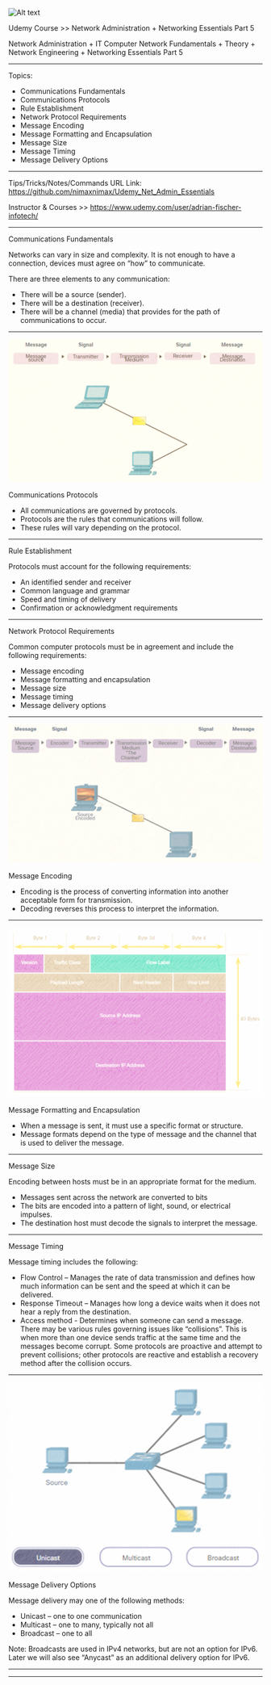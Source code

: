 
![Alt text](image.png)

Udemy Course >> Network Administration + Networking Essentials Part 5

Network Administration + IT Computer Network Fundamentals + Theory + Network Engineering + Networking Essentials Part 5


**********

Topics:
- Communications Fundamentals
- Communications Protocols
- Rule Establishment
- Network Protocol Requirements
- Message Encoding
- Message Formatting and Encapsulation
- Message Size
- Message Timing
- Message Delivery Options


**********

Tips/Tricks/Notes/Commands URL Link: https://github.com/nimaxnimax/Udemy_Net_Admin_Essentials

Instructor & Courses >> https://www.udemy.com/user/adrian-fischer-infotech/


**********

Communications Fundamentals

Networks can vary in size and complexity. It is not enough to have a connection, devices must agree on “how” to communicate.

There are three elements to any communication:
- There will be a source (sender).
- There will be a destination (receiver).
- There will be a channel (media) that provides for the path of communications to occur.


**********

![Alt text](image-1.png)

Communications Protocols
- All communications are governed by protocols.
- Protocols are the rules that communications will follow.
- These rules will vary depending on the protocol.


**********

Rule Establishment 

Protocols must account for the following requirements:
- An identified sender and receiver
- Common language and grammar
- Speed and timing of delivery
- Confirmation or acknowledgment requirements


**********

Network Protocol Requirements

Common computer protocols must be in agreement and include the following requirements: 
- Message encoding
- Message formatting and encapsulation
- Message size
- Message timing
- Message delivery options


**********

![Alt text](image-2.png)

Message Encoding
- Encoding is the process of converting information into another acceptable form for transmission. 
- Decoding reverses this process to interpret the information. 


**********

![Alt text](image-3.png)

Message Formatting and Encapsulation
- When a message is sent, it must use a specific format or structure. 
- Message formats depend on the type of message and the channel that is used to deliver the message. 


**********

Message Size

Encoding between hosts must be in an appropriate format for the medium.
- Messages sent across the network are converted to bits
- The bits are encoded into a pattern of light, sound, or electrical impulses.
- The destination host must decode the signals to interpret the message.


**********

Message Timing

Message timing includes the following: 
- Flow Control – Manages the rate of data transmission and defines how much information can be sent and the speed at which it can be delivered.
- Response Timeout – Manages how long a device waits when it does not hear a reply from the destination.
- Access method - Determines when someone can send a message. There may be various rules governing issues like “collisions”. This is when more than one device sends traffic at the same time and the messages become corrupt. Some protocols are proactive and attempt to prevent collisions; other protocols are reactive and establish a recovery method after the collision occurs.


**********

![Alt text](image-4.png)

Message Delivery Options

Message delivery may one of the following methods: 
- Unicast – one to one communication
- Multicast – one to many, typically not all
- Broadcast – one to all

Note: Broadcasts are used in IPv4 networks, but are not an option for IPv6. Later we will also see “Anycast” as an additional delivery option for IPv6.


**********

**********

